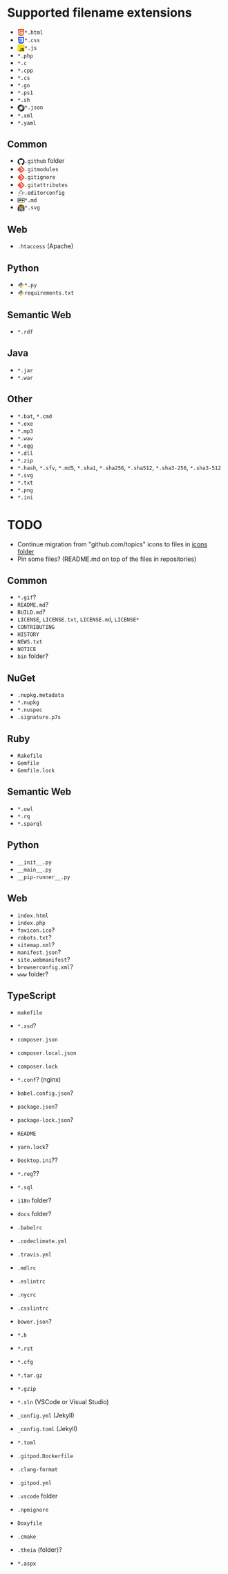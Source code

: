 # Supported filename extensions
* <img src="icons/HTML.svg" width="16" style="vertical-align: middle;">`*.html`
* <img src="icons/CSS.svg" width="16" style="vertical-align: middle;">`*.css`
* <img src="icons/JavaScript.svg" width="16" style="vertical-align: middle;">`*.js`
* `*.php`
* `*.c`
* `*.cpp`
* `*.cs`
* `*.go`
* `*.ps1`
* `*.sh`
* <img src="icons/JSON.svg" width="16" style="vertical-align: middle;">`*.json`
* `*.xml`
* `*.yaml`
## Common
* <img src="icons/GitHub.svg" width="16" style="vertical-align: middle;">`.github` folder
* <img src="icons/Git.png" width="16" style="vertical-align: middle;">`.gitmodules`
* <img src="icons/Git.png" width="16" style="vertical-align: middle;">`.gitignore`
* <img src="icons/Git.png" width="16" style="vertical-align: middle;">`.gitattributes`
* <img src="icons/EditorConfig.png" width="16" style="vertical-align: middle;">`.editorconfig`
* <img src="icons/Markdown.svg" width="16" style="vertical-align: middle;">`*.md`
* <img src="icons/SVG.svg" width="16" style="vertical-align: middle;">`*.svg`
## Web
* `.htaccess` (Apache)
## Python
* <img src="icons/Python.svg" width="16" style="vertical-align: middle;">`*.py`
* <img src="icons/Python.svg" width="16" style="vertical-align: middle;">`requirements.txt`
## Semantic Web
* `*.rdf`
## Java
* `*.jar`
* `*.war`
## Other
* `*.bat`, `*.cmd`
* `*.exe`
* `*.mp3`
* `*.wav`
* `*.ogg`
* `*.dll`
* `*.zip`
* `*.hash`, `*.sfv`, `*.md5`, `*.sha1`, `*.sha256`, `*.sha512`, `*.sha3-256`, `*.sha3-512`
* `*.svg`
* `*.txt`
* `*.png`
* `*.ini`
# TODO
* Continue migration from "github.com/topics" icons to files in [icons folder](icons)
* Pin some files? (README.md on top of the files in repositories)

## Common
* `*.gif`?
* `README.md`?
* `BUILD.md`?
* `LICENSE`, `LICENSE.txt`, `LICENSE.md`, `LICENSE*`
* `CONTRIBUTING`
* `HISTORY`
* `NEWS.txt`
* `NOTICE`
* `bin` folder?
## NuGet
* `.nupkg.metadata`
* `*.nupkg`
* `*.nuspec`
* `.signature.p7s`
## Ruby
* `Rakefile`
* `Gemfile`
* `Gemfile.lock`
## Semantic Web
* `*.owl`
* `*.rq`
* `*.sparql`
## Python
* `__init__.py`
* `__main__.py`
* `__pip-runner__.py`
## Web
* `index.html`
* `index.php`
* `favicon.ico`?
* `robots.txt`?
* `sitemap.xml`?
* `manifest.json`?
* `site.webmanifest`?
* `browserconfig.xml`?
* `www` folder?
## TypeScript

* `makefile`
* `*.xsd`?

* `composer.json`
* `composer.local.json`
* `composer.lock`
* `*.conf`? (nginx)

* `babel.config.json`?
* `package.json`?
* `package-lock.json`?
* `README`
* `yarn.lock`?

* `Desktop.ini`??
* `*.reg`??

* `*.sql`

* `i18n` folder?

* `docs` folder?

* `.babelrc`
* `.codeclimate.yml`
* `.travis.yml`
* `.mdlrc`
* `.eslintrc`
* `.nycrc`
* `.csslintrc`

* `bower.json`?
* `*.h`

* `*.rst`
* `*.cfg`

* `*.tar.gz`
* `*.gzip`

* `*.sln` (VSCode or Visual Studio)
* `_config.yml` (Jekyll)
* `_config.toml` (Jekyll)
* `*.toml`

* `.gitpod.Dockerfile`
* `.clang-format`
* `.gitpod.yml`
* `.vscode` folder
* `.npmignore`
* `Doxyfile`
* `.cmake`
* `.theia` (folder)?

* `*.aspx`